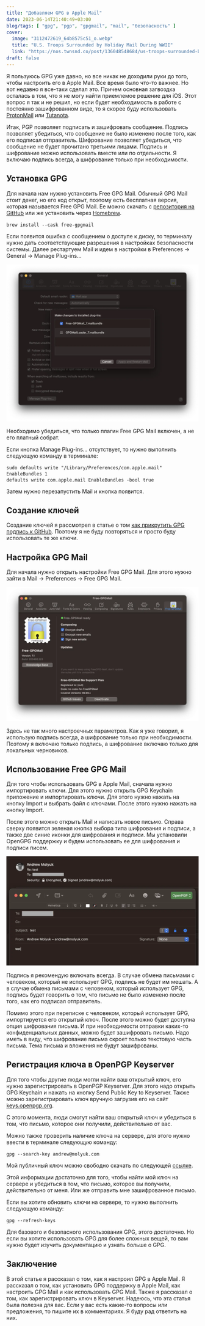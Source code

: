```yaml
---
title: "Добавляем GPG в Apple Mail"
date: 2023-06-14T21:40:49+03:00
blog/tags: [ "gpg", "pgp", "gpgmail", "mail", "безопасность" ]
cover:
  image: "3112472619_64b8575c51_o.webp"
  title: "U.S. Troops Surrounded by Holiday Mail During WWII"
  link: "https://nos.twnsnd.co/post/136048548684/us-troops-surrounded-by-holiday-mail-during-wwii"
draft: false
---
```


Я пользуюсь GPG уже давно, но все никак не доходили руки до того, чтобы настроить его в Apple Mail. Все время было
что-то важнее. Но вот недавно я все-таки сделал это. Причем основная загвоздка осталась в том, что я не могу найти
приемлемое решение для iOS. Этот вопрос я так и не решил, но если будет необходимость в работе с постоянно зашифрованном
виде, то я скорее буду использовать [ProtonMail](https://protonmail.com/ru/) или [Tutanota](https://tutanota.com/ru/).

Итак, PGP позволяет подписать и зашифровать сообщение. Подпись позволяет убедиться, что сообщение не было изменено после
того, как его подписал отправитель. Шифрование позволяет убедиться, что сообщение не будет прочитано третьими лицами.
Подпись и шифрование можно использовать вместе или по отдельности. Я включаю подпись всегда, а шифрование только при
необходимости.

<!--more-->

## Установка GPG

Для начала нам нужно установить Free GPG Mail. Обычный GPG Mail стоит денег, но его код открыт, поэтому есть бесплатная
версия, которая называется Free GPG Mail. Ее можно скачать
с [репозитория на GitHub](https://github.com/Free-GPGMail/Free-GPGMail/releases) или же установить
через [Homebrew](https://brew.sh/).

```shell
brew install --cask free-gpgmail
```

Если появится ошибка с сообщением о доступе к диску, то терминалу нужно дать соответствующие разрешения в настройках
безопасности системы. Далее рестартуем Mail и идем в настройки в Preferences -> General -> Manage Plug-ins...

![mail-plugins.webp ](mail-plugins.webp)

Необходимо убедиться, что только плагин Free GPG Mail включен, а не его платный собрат.

Если кнопка Manage Plug-ins... отсутствует, то нужно выполнить следующую команду в терминале:

```shell
sudo defaults write "/Library/Preferences/com.apple.mail" EnableBundles 1
defaults write com.apple.mail EnableBundles -bool true
```

Затем нужно перезапустить Mail и кнопка появится.

## Создание ключей

Создание ключей я рассмотрел в статье о том [как прикрутить GPG подпись к GitHub](/blog/howto-add-gpg-to-github/).
Поэтому я не буду повторяться и просто буду использовать те же ключи.

## Настройка GPG Mail

Для начала нужно открыть настройки Free GPG Mail. Для этого нужно зайти в Mail -> Preferences -> Free GPG Mail.

![mail-free-gpgmail.webp](mail-free-gpgmail.webp)

Здесь не так много настроечных параметров. Как я уже говорил, я использую подпись всегда, а шифрование только при
необходимости. Поэтому я включаю только подпись, а шифрование включаю только для локальных черновиков.

## Использование Free GPG Mail

Для того чтобы использовать GPG в Apple Mail, сначала нужно импортировать ключи. Для этого нужно открыть GPG Keychain
приложение и импортировать ключи. Для этого нужно нажать на кнопку Import и выбрать файл с ключами. После этого нужно
нажать на кнопку Import.

После этого можно открыть Mail и написать новое письмо. Справа сверху появится зеленая кнопка выбора типа шифрования и
подписи, а также две синие иконки для шифрования и подписи. Мы установили OpenGPG поддержку и будем использовать ее для
шифрования и подписи писем.

![mail-compose.webp](mail-compose.webp)

Подпись я рекомендую включать всегда. В случае обмена письмами с человеком, который не использует GPG, подпись не будет
им мешать. А в случае обмена письмами с человеком, который использует GPG, подпись будет говорить о том, что письмо не
было изменено после того, как его подписал отправитель.

Помимо этого при переписке с человеком, который использует GPG, импортируется его открытый ключ. После этого можно будет
доступна опция шифрования письма. И при необходимости отправки каких-то конфиденциальных данных, можно будет зашифровать
письмо. Надо иметь в виду, что шифрование письма скроет только текстовую часть письма. Тема письма и вложения не будут
зашифрованы.

## Регистрация ключа в OpenPGP Keyserver

Для того чтобы другие люди могли найти ваш открытый ключ, его нужно зарегистрировать в OpenPGP Keyserver. Для этого
надо открыть GPG Keychain и нажать на кнопку Send Public Key to Keyserver. Также можно зарегистрировать ключ вручную
загрузив его на сайт [keys.openpgp.org](https://keys.openpgp.org/).

С этого момента, люди смогут найти ваш открытый ключ и убедиться в том, что письмо, которое они получили, действительно
от вас.

Можно также проверить наличие ключа на сервере, для этого нужно ввести в терминале следующую команду:

```shell
gpg --search-key andrew@molyuk.com
```

Мой публичный ключ можно свободно скачать по
следующей [ссылке](https://keys.openpgp.org/vks/v1/by-fingerprint/5A462993E1691B4510390F6C8B43AD0BAE6616A7).

Этой информации достаточно для того, чтобы найти мой ключ на сервере и убедиться в том, что письмо, которое вы получили,
действительно от меня. Или же отправить мне зашифрованное письмо.

Если вы хотите обновить ключи на сервере, то нужно выполнить следующую команду:

```shell
gpg --refresh-keys
```

Для базового и безопасного использования GPG, этого достаточно. Но если вы хотите использовать GPG для более сложных
вещей, то вам нужно будет изучить документацию и узнать больше о GPG.

## Заключение

В этой статье я рассказал о том, как я настроил GPG в Apple Mail. Я рассказал о том, как установить GPG поддержку в
Apple Mail, как настроить GPG Mail и как использовать GPG Mail. Также я рассказал о том, как зарегистрировать ключ в
Keyserver. Надеюсь, что эта статья была полезна для вас. Если у вас есть какие-то вопросы или предложения, то пишите их
в комментариях. Я буду рад ответить на них.
